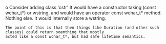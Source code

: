 o	Consider adding class 'cstr'
	It would have a constructor taking (const wchar_t*) or wstring, and would have an operator const wchar_t* method.
	Nothing else. It would internally store a wstring.

	The point of this is that then things like Duration (and other such classes) could return soemthing that mostly
	acted like a const wchar_t*, but had safe lifetime semantics.